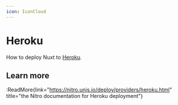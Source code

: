 ```yaml
---
icon: IconCloud
---
```


# Heroku

How to deploy Nuxt to [Heroku](https://www.heroku.com/).


## Learn more

:ReadMore{link="https://nitro.unjs.io/deploy/providers/heroku.html" title="the Nitro documentation for Heroku deployment"}
